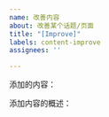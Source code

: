 ```yaml
---
name: 改善内容
about: 改善某个话题/页面
title: "[Improve]"
labels: content-improve
assignees: ''

---
```


添加的内容：

添加内容的概述：

